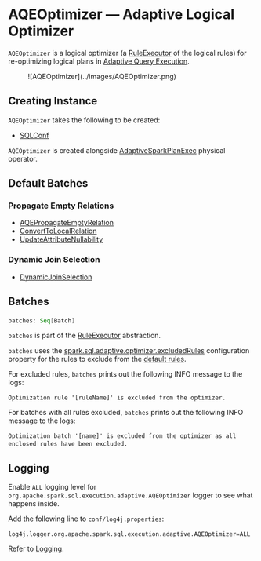 # AQEOptimizer &mdash; Adaptive Logical Optimizer

`AQEOptimizer` is a logical optimizer (a [RuleExecutor](../catalyst/RuleExecutor.md) of the logical rules) for re-optimizing logical plans in [Adaptive Query Execution](index.md).

<figure markdown>
  ![AQEOptimizer](../images/AQEOptimizer.png)
</figure>

## Creating Instance

`AQEOptimizer` takes the following to be created:

* <span id="conf"> [SQLConf](../SQLConf.md)

`AQEOptimizer` is created alongside [AdaptiveSparkPlanExec](../physical-operators/AdaptiveSparkPlanExec.md#optimizer) physical operator.

## <span id="defaultBatches"> Default Batches

### Propagate Empty Relations

* [AQEPropagateEmptyRelation](../logical-optimizations/AQEPropagateEmptyRelation.md)
* [ConvertToLocalRelation](../logical-optimizations/ConvertToLocalRelation.md)
* [UpdateAttributeNullability](../logical-optimizations/UpdateAttributeNullability.md)

### Dynamic Join Selection

* [DynamicJoinSelection](../logical-optimizations/DynamicJoinSelection.md)

## <span id="batches"> Batches

```scala
batches: Seq[Batch]
```

`batches` is part of the [RuleExecutor](../catalyst/RuleExecutor.md#batches) abstraction.

`batches` uses the [spark.sql.adaptive.optimizer.excludedRules](../configuration-properties.md#spark.sql.adaptive.optimizer.excludedRules) configuration property for the rules to exclude from the [default rules](#defaultBatches).

For excluded rules, `batches` prints out the following INFO message to the logs:

```text
Optimization rule '[ruleName]' is excluded from the optimizer.
```

For batches with all rules excluded, `batches` prints out the following INFO message to the logs:

```text
Optimization batch '[name]' is excluded from the optimizer as all enclosed rules have been excluded.
```

## Logging

Enable `ALL` logging level for `org.apache.spark.sql.execution.adaptive.AQEOptimizer` logger to see what happens inside.

Add the following line to `conf/log4j.properties`:

```text
log4j.logger.org.apache.spark.sql.execution.adaptive.AQEOptimizer=ALL
```

Refer to [Logging](../spark-logging.md).
